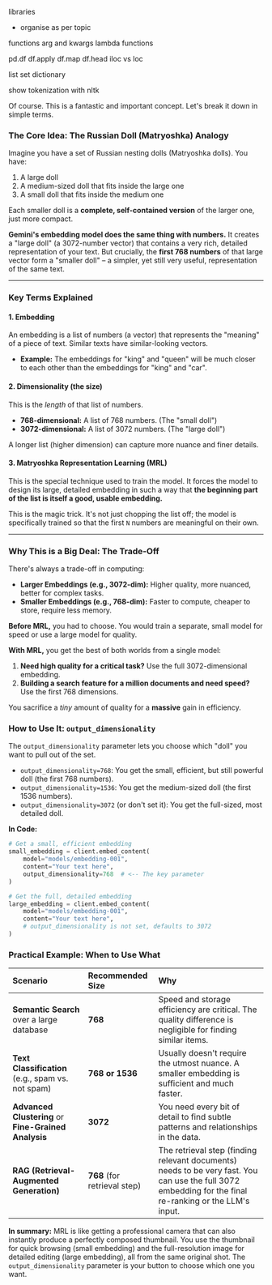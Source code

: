 
libraries
- organise as per topic

functions
arg and kwargs 
lambda functions

pd.df
df.apply df.map
df.head
iloc vs loc


list
set
dictionary

show tokenization with nltk



Of course. This is a fantastic and important concept. Let's break it down in simple terms.

### The Core Idea: The Russian Doll (Matryoshka) Analogy

Imagine you have a set of Russian nesting dolls (Matryoshka dolls). You have:
1.  A large doll
2.  A medium-sized doll that fits inside the large one
3.  A small doll that fits inside the medium one

Each smaller doll is a **complete, self-contained version** of the larger one, just more compact.

**Gemini's embedding model does the same thing with numbers.** It creates a "large doll" (a 3072-number vector) that contains a very rich, detailed representation of your text. But crucially, the **first 768 numbers** of that large vector form a "smaller doll" – a simpler, yet still very useful, representation of the same text.

---

### Key Terms Explained

#### 1. **Embedding**
An embedding is a list of numbers (a vector) that represents the "meaning" of a piece of text. Similar texts have similar-looking vectors.

*   **Example:** The embeddings for "king" and "queen" will be much closer to each other than the embeddings for "king" and "car".

#### 2. **Dimensionality (the size)**
This is the *length* of that list of numbers.
*   **768-dimensional:** A list of 768 numbers. (The "small doll")
*   **3072-dimensional:** A list of 3072 numbers. (The "large doll")

A longer list (higher dimension) can capture more nuance and finer details.

#### 3. **Matryoshka Representation Learning (MRL)**
This is the special technique used to train the model. It forces the model to design its large, detailed embedding in such a way that **the beginning part of the list is itself a good, usable embedding.**

This is the magic trick. It's not just chopping the list off; the model is specifically trained so that the first `N` numbers are meaningful on their own.

---

### Why This is a Big Deal: The Trade-Off

There's always a trade-off in computing:
*   **Larger Embeddings (e.g., 3072-dim):** Higher quality, more nuanced, better for complex tasks.
*   **Smaller Embeddings (e.g., 768-dim):** Faster to compute, cheaper to store, require less memory.

**Before MRL,** you had to choose. You would train a separate, small model for speed or use a large model for quality.

**With MRL,** you get the best of both worlds from a single model:
1.  **Need high quality for a critical task?** Use the full 3072-dimensional embedding.
2.  **Building a search feature for a million documents and need speed?** Use the first 768 dimensions.

You sacrifice a *tiny* amount of quality for a **massive** gain in efficiency.

### How to Use It: `output_dimensionality`

The `output_dimensionality` parameter lets you choose which "doll" you want to pull out of the set.

*   `output_dimensionality=768`: You get the small, efficient, but still powerful doll (the first 768 numbers).
*   `output_dimensionality=1536`: You get the medium-sized doll (the first 1536 numbers).
*   `output_dimensionality=3072` (or don't set it): You get the full-sized, most detailed doll.

**In Code:**
```python
# Get a small, efficient embedding
small_embedding = client.embed_content(
    model="models/embedding-001",
    content="Your text here",
    output_dimensionality=768  # <-- The key parameter
)

# Get the full, detailed embedding
large_embedding = client.embed_content(
    model="models/embedding-001",
    content="Your text here",
    # output_dimensionality is not set, defaults to 3072
)
```

### Practical Example: When to Use What

| Scenario | Recommended Size | Why |
| :--- | :--- | :--- |
| **Semantic Search** over a large database | **768** | Speed and storage efficiency are critical. The quality difference is negligible for finding similar items. |
| **Text Classification** (e.g., spam vs. not spam) | **768 or 1536** | Usually doesn't require the utmost nuance. A smaller embedding is sufficient and much faster. |
| **Advanced Clustering** or **Fine-Grained Analysis** | **3072** | You need every bit of detail to find subtle patterns and relationships in the data. |
| **RAG (Retrieval-Augmented Generation)** | **768** (for retrieval step) | The retrieval step (finding relevant documents) needs to be very fast. You can use the full 3072 embedding for the final re-ranking or the LLM's input. |

**In summary:** MRL is like getting a professional camera that can also instantly produce a perfectly composed thumbnail. You use the thumbnail for quick browsing (small embedding) and the full-resolution image for detailed editing (large embedding), all from the same original shot. The `output_dimensionality` parameter is your button to choose which one you want.